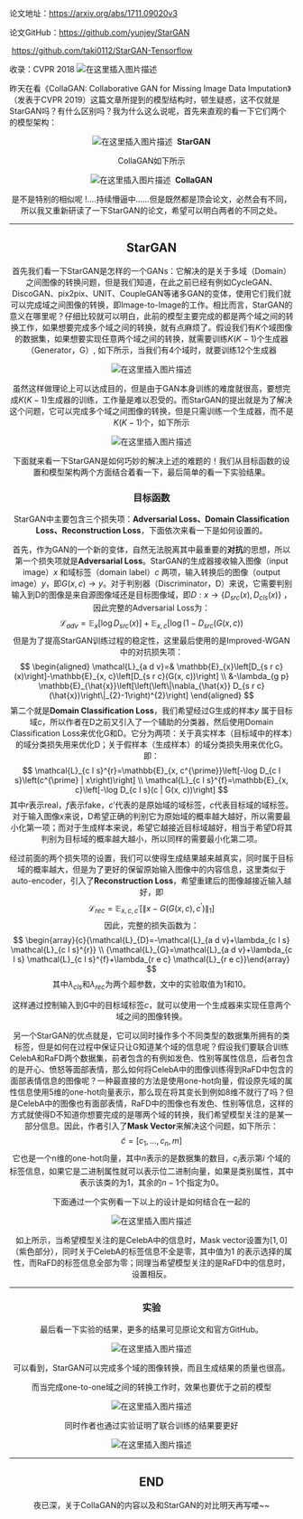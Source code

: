 ﻿论文地址：https://arxiv.org/abs/1711.09020v3

论文GitHub：https://github.com/yunjey/StarGAN

​						https://github.com/taki0112/StarGAN-Tensorflow

收录：CVPR 2018
![在这里插入图片描述](https://img-blog.csdnimg.cn/20190511232551118.png?x-oss-process=image/watermark,type_ZmFuZ3poZW5naGVpdGk,shadow_10,text_aHR0cHM6Ly9ibG9nLmNzZG4ubmV0L0ZvcmxvZ2Vu,size_16,color_FFFFFF,t_70)


昨天在看《CollaGAN: Collaborative GAN for Missing Image Data Imputation》（发表于CVPR 2019）这篇文章所提到的模型结构时，顿生疑惑，这不仅就是StarGAN吗？有什么区别吗？我为什么这么说呢，首先来直观的看一下它们两个的模型架构：<center>
![在这里插入图片描述](https://img-blog.csdnimg.cn/20190511232606720.png?x-oss-process=image/watermark,type_ZmFuZ3poZW5naGVpdGk,shadow_10,text_aHR0cHM6Ly9ibG9nLmNzZG4ubmV0L0ZvcmxvZ2Vu,size_16,color_FFFFFF,t_70)
​																					**StarGAN**


CollaGAN如下所示<center>
![在这里插入图片描述](https://img-blog.csdnimg.cn/20190511232618128.png?x-oss-process=image/watermark,type_ZmFuZ3poZW5naGVpdGk,shadow_10,text_aHR0cHM6Ly9ibG9nLmNzZG4ubmV0L0ZvcmxvZ2Vu,size_16,color_FFFFFF,t_70)
​																					**CollaGAN**


是不是特别的相似呢 !....持续懵逼中......但是既然都是顶会论文，必然会有不同，所以我又重新研读了一下StarGAN的论文，希望可以明白两者的不同之处。

___

## StarGAN

首先我们看一下StarGAN是怎样的一个GANs：它解决的是关于多域（Domain）之间图像的转换问题，但是我们知道，在此之前已经有例如CycleGAN、DiscoGAN、pix2pix、UNIT、CoupleGAN等诸多GAN的变体，使用它们我们就可以完成域之间图像的转换，即Image-to-Image的工作。相比而言，StarGAN的意义在哪里呢？仔细比较就可以明白，此前的模型主要完成的都是两个域之间的转换工作，如果想要完成多个域之间的转换，就有点麻烦了。假设我们有$K$个域图像的数据集，如果想要实现任意两个域之间的转换，就需要训练$K(K-1)$个生成器（Generator，G）, 如下所示，当我们有4个域时，就要训练12个生成器<center>
![在这里插入图片描述](https://img-blog.csdnimg.cn/2019051123263860.png?x-oss-process=image/watermark,type_ZmFuZ3poZW5naGVpdGk,shadow_10,text_aHR0cHM6Ly9ibG9nLmNzZG4ubmV0L0ZvcmxvZ2Vu,size_16,color_FFFFFF,t_70)

虽然这样做理论上可以达成目的，但是由于GAN本身训练的难度就很高，要想完成$K(K-1)$生成器的训练，工作量是难以忍受的。而StarGAN的提出就是为了解决这个问题，它可以完成多个域之间图像的转换，但是只需训练一个生成器，而不是$K(K-1)$个，如下所示<center>
![在这里插入图片描述](https://img-blog.csdnimg.cn/20190511232649370.png?x-oss-process=image/watermark,type_ZmFuZ3poZW5naGVpdGk,shadow_10,text_aHR0cHM6Ly9ibG9nLmNzZG4ubmV0L0ZvcmxvZ2Vu,size_16,color_FFFFFF,t_70)

下面就来看一下StarGAN是如何巧妙的解决上述的难题的！我们从目标函数的设置和模型架构两个方面结合着看一下，最后简单的看一下实验结果。

### 目标函数

StarGAN中主要包含三个损失项：**Adversarial Loss、Domain Classification Loss、Reconstruction Loss**，下面依次来看一下是如何设置的。

首先，作为GAN的一个新的变体，自然无法脱离其中最重要的**对抗**的思想，所以第一个损失项就是**Adversarial Loss**。StarGAN的生成器接收输入图像（input image）$x$ 和域标签（domain label）$c$ 两项，输入转换后的图像（output image）$y$，即$G(x,c) \rightarrow y$。对于判别器（Discriminator，D）来说，它需要判别输入到D的图像是来自源图像域还是目标图像域，即$D : x \rightarrow\left\{D_{s r c}(x), D_{c l s}(x)\right\}$ ，因此完整的Adversarial Loss为：
$$
\mathcal{L}_{a d v} = \mathbb{E}_{x}[\log D_{s r c}(x)]+ \mathbb{E}_{x, c}[\log(1-D_{s r c}(G(x, c))
$$
但是为了提高StarGAN训练过程的稳定性，这里最后使用的是Improved-WGAN中的对抗损失项：
$$
\begin{aligned} \mathcal{L}_{a d v}=& \mathbb{E}_{x}\left[D_{s r c}(x)\right]-\mathbb{E}_{x, c}\left[D_{s r c}(G(x, c))\right] \\ &-\lambda_{g p} \mathbb{E}_{\hat{x}}\left[\left(\left\|\nabla_{\hat{x}} D_{s r c}(\hat{x})\right\|_{2}-1\right)^{2}\right] \end{aligned}
$$
第二个就是**Domain Classification Loss**，我们希望经过G生成的样本$y$ 属于目标域$c$，所以作者在D之前又引入了一个辅助的分类器，然后使用Domain Classification Loss来优化G和D。它分为两项：关于真实样本（目标域中的样本）的域分类损失用来优化D；关于假样本（生成样本）的域分类损失用来优化G。即：
$$
\mathcal{L}_{c l s}^{r}=\mathbb{E}_{x, c^{\prime}}\left[-\log D_{c l s}\left(c^{\prime} | x\right)\right]
\\ \mathcal{L}_{c l s}^{f}=\mathbb{E}_{x, c}\left[-\log D_{c l s}(c | G(x, c))\right]
$$
其中$r$表示real，$f$表示fake，$c'$代表的是原始域的域标签，$c$代表目标域的域标签。对于输入图像$x$来说，D希望正确的判别它为原始域的概率越大越好，所以需要最小化第一项；而对于生成样本来说，希望它越接近目标域越好，相当于希望D将其判别为目标域的概率越大越小，所以同样的需要最小化第二项。

经过前面的两个损失项的设置，我们可以使得生成结果越来越真实，同时属于目标域的概率越大，但是为了更好的保留原始输入图像中的内容信息，这里类似于auto-encoder，引入了**Reconstruction Loss**，希望重建后的图像越接近输入越好，即
$$
\mathcal{L}_{r e c}=\mathbb{E}_{x, c, c^{\prime}}\left[\left\|x-G\left(G(x, c), c^{\prime}\right)\right\|_{1}\right]
$$
因此，完整的损失函数为：
$$
\begin{array}{c}{\mathcal{L}_{D}=-\mathcal{L}_{a d v}+\lambda_{c l s} \mathcal{L}_{c l s}^{r}} \\ {\mathcal{L}_{G}=\mathcal{L}_{a d v}+\lambda_{c l s} \mathcal{L}_{c l s}^{f}+\lambda_{r e c} \mathcal{L}_{r e c}}\end{array}
$$
其中$\lambda_{cls}$和$\lambda_{rec}$为两个超参数，文中的实验取值为1和10。

这样通过控制输入到G中的目标域标签$c$，就可以使用一个生成器来实现任意两个域之间的图像转换。

另一个StarGAN的优点就是，它可以同时操作多个不同类型的数据集所拥有的类标签，但是如何在过程中保证只让G知道某个域的信息呢？假设我们要联合训练CelebA和RaFD两个数据集，前者包含的有例如发色、性别等属性信息，后者包含的是开心、愤怒等面部表情，那么如何将CelebA中的图像训练得到RaFD中包含的面部表情信息的图像呢？一种最直接的方法是使用one-hot向量，假设原先域的属性信息使用5维的one-hot向量表示，那么现在将其变长到例如8维不就行了吗？但是CelebA中的图像也有面部表情，RaFD中的图像也有发色、性别等信息，这样的方式就使得D不知道你想要完成的是哪两个域的转换，我们希望模型关注的是某一部分信息。因此，作者引入了**Mask Vector**来解决这个问题，如下所示：
$$
\tilde{c}=\left[c_{1}, \ldots, c_{n}, m\right]
$$
它也是一个n维的one-hot向量，其中$n$表示的是数据集的数目，$c_{i}$表示第$i$ 个域的标签信息，如果它是二进制属性就可以表示位二进制向量，如果是类别属性，其中表示该类的为1，其余的$n-1$个指定为0。

下面通过一个实例看一下以上的设计是如何结合在一起的<center>
![在这里插入图片描述](https://img-blog.csdnimg.cn/20190511232707826.png?x-oss-process=image/watermark,type_ZmFuZ3poZW5naGVpdGk,shadow_10,text_aHR0cHM6Ly9ibG9nLmNzZG4ubmV0L0ZvcmxvZ2Vu,size_16,color_FFFFFF,t_70)


如上所示，当希望模型关注的是CelebA中的信息时，Mask vector设置为$[1,0]$（紫色部分），同时关于CelebA的标签信息不全是零，其中值为1 的表示选择的属性，而RaFD的标签信息全部为零；同理当希望模型关注的是RaFD中的信息时，设置相反。

___
### 实验
最后看一下实验的结果，更多的结果可见原论文和官方GitHub。<center>
![在这里插入图片描述](https://img-blog.csdnimg.cn/20190511232719398.png?x-oss-process=image/watermark,type_ZmFuZ3poZW5naGVpdGk,shadow_10,text_aHR0cHM6Ly9ibG9nLmNzZG4ubmV0L0ZvcmxvZ2Vu,size_16,color_FFFFFF,t_70)


可以看到，StarGAN可以完成多个域的图像转换，而且生成结果的质量也很高。

而当完成one-to-one域之间的转换工作时，效果也要优于之前的模型<center>
![在这里插入图片描述](https://img-blog.csdnimg.cn/20190511232732467.png?x-oss-process=image/watermark,type_ZmFuZ3poZW5naGVpdGk,shadow_10,text_aHR0cHM6Ly9ibG9nLmNzZG4ubmV0L0ZvcmxvZ2Vu,size_16,color_FFFFFF,t_70)

同时作者也通过实验证明了联合训练的结果要更好<center>
![在这里插入图片描述](https://img-blog.csdnimg.cn/20190511232744329.png?x-oss-process=image/watermark,type_ZmFuZ3poZW5naGVpdGk,shadow_10,text_aHR0cHM6Ly9ibG9nLmNzZG4ubmV0L0ZvcmxvZ2Vu,size_16,color_FFFFFF,t_70)

___

## END
夜已深，关于CollaGAN的内容以及和StarGAN的对比明天再写喽~~
